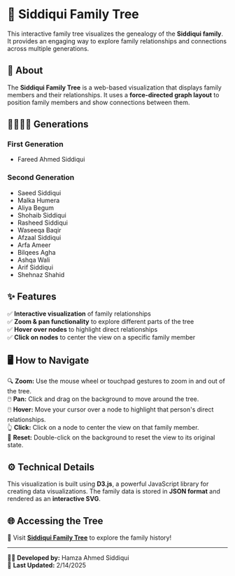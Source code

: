 # 🌳 Siddiqui Family Tree  

This interactive family tree visualizes the genealogy of the **Siddiqui family**. It provides an engaging way to explore family relationships and connections across multiple generations.  

## 📜 About  
The **Siddiqui Family Tree** is a web-based visualization that displays family members and their relationships. It uses a **force-directed graph layout** to position family members and show connections between them.  

## 👨‍👩‍👧‍👦 Generations

### First Generation  
- Fareed Ahmed Siddiqui

### Second Generation  
- Saeed Siddiqui
- Malka Humera
- Aliya Begum
- Shohaib Siddiqui
- Rasheed Siddiqui
- Waseeqa Baqir
- Afzaal Siddiqui
- Arfa Ameer
- Bilqees Agha
- Ashqa Wali
- Arif Siddiqui
- Shehnaz Shahid

## ✨ Features  
✅ **Interactive visualization** of family relationships  
✅ **Zoom & pan functionality** to explore different parts of the tree  
✅ **Hover over nodes** to highlight direct relationships  
✅ **Click on nodes** to center the view on a specific family member  

## 🖥️ How to Navigate  
🔍 **Zoom:** Use the mouse wheel or touchpad gestures to zoom in and out of the tree.  
🖱️ **Pan:** Click and drag on the background to move around the tree.  
🖱️ **Hover:** Move your cursor over a node to highlight that person's direct relationships.  
👆 **Click:** Click on a node to center the view on that family member.  
🔄 **Reset:** Double-click on the background to reset the view to its original state.  

## ⚙️ Technical Details  
This visualization is built using **D3.js**, a powerful JavaScript library for creating data visualizations. The family data is stored in **JSON format** and rendered as an **interactive SVG**.  

## 🌐 Accessing the Tree  
🔗 Visit **[Siddiqui Family Tree](https://hamzasid020.github.io/siddiqui-family/)** to explore the family history!  

---

👨‍💻 **Developed by:** Hamza Ahmed Siddiqui  
📅 **Last Updated:** 2/14/2025
